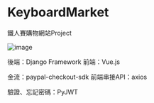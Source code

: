 # KeyboardMarket
 鐵人賽購物網站Project
 
 ![image](https://user-images.githubusercontent.com/47053728/156541950-67e62932-0aca-4d94-b413-227c7e30c1d2.png)

 
 後端：Django Framework
 前端：Vue.js
 
 金流：paypal-checkout-sdk
 前端串接API：axios
 
 驗證、忘記密碼：PyJWT
